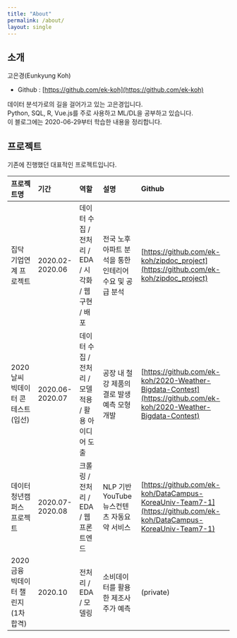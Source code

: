 ```yaml
---
title: "About"
permalink: /about/
layout: single
---
```


## 소개  

고은경(Eunkyung Koh)  

- Github : [https://github.com/ek-koh](https://github.com/ek-koh)  

데이터 분석가로의 길을 걸어가고 있는 고은경입니다.  
Python, SQL, R, Vue.js를 주로 사용하고 ML/DL을 공부하고 있습니다.  
이 블로그에는 2020-06-29부터 학습한 내용을 정리합니다.  

## 프로젝트  

기존에 진행했던 대표적인 프로젝트입니다.  

|프로젝트명|기간|역할|설명|Github|
|:--------|:---|:---|:---|:-----|
|집닥 기업연계 프로젝트|2020.02-2020.06|데이터 수집 / 전처리 / EDA / 시각화 / 웹 구현 / 배포|전국 노후 아파트 분석을 통한 인테리어 수요 및 공급 분석|[https://github.com/ek-koh/zipdoc_project](https://github.com/ek-koh/zipdoc_project)|
|2020 날씨 빅데이터 콘테스트 (입선)|2020.06-2020.07|데이터 수집 / 전처리 / 모델 적용 / 활용 아이디어 도출|공장 내 철강 제품의 결로 발생 예측 모형 개발|[https://github.com/ek-koh/2020-Weather-Bigdata-Contest](https://github.com/ek-koh/2020-Weather-Bigdata-Contest)|
|데이터청년캠퍼스 프로젝트|2020.07-2020.08|크롤링 / 전처리 / EDA / 웹 프론트엔드|NLP 기반 YouTube 뉴스컨텐츠 자동요약 서비스|[https://github.com/ek-koh/DataCampus-KoreaUniv-Team7-1](https://github.com/ek-koh/DataCampus-KoreaUniv-Team7-1)|
|2020 금융 빅데이터 챌린지 (1차 합격)|2020.10|전처리 / EDA / 모델링|소비데이터를 활용한 제조사 주가 예측|(private)|  



